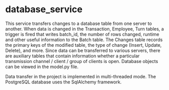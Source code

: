 # database_service
This service transfers changes to a database table from one server to another.
When data is changed in the Transaction, Employee, Turn tables, a trigger is fired that writes batch_id, the number of rows changed,
runtime and other useful information to the Batch table. 
The Changes table records the primary keys of the modified table, the type of change (Insert, Update, Delete), and more.
Since data can be transferred to various servers, 
there are auxiliary tables that contain information whether a particular transmission channel / client / group of clients is open.
Database objects can be viewed in the model.py file.

Data transfer in the project is implemented in multi-threaded mode. The PostgreSQL database uses the SqlAlchemy framework.
